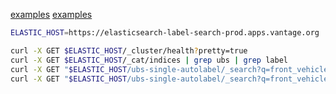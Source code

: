 [examples](https://dzone.com/articles/23-useful-elasticsearch-example-queries)
[examples](https://www.tutorialspoint.com/elasticsearch)
```bash
ELASTIC_HOST=https://elasticsearch-label-search-prod.apps.vantage.org

curl -X GET $ELASTIC_HOST/_cluster/health?pretty=true
curl -X GET $ELASTIC_HOST/_cat/indices | grep ubs | grep label
curl -X GET "$ELASTIC_HOST/ubs-single-autolabel/_search?q=front_vehicle.distance:>100&pretty=true"
curl -X GET "$ELASTIC_HOST/ubs-single-autolabel/_search?q=front_vehicle.distance>100&pretty=true"
```
